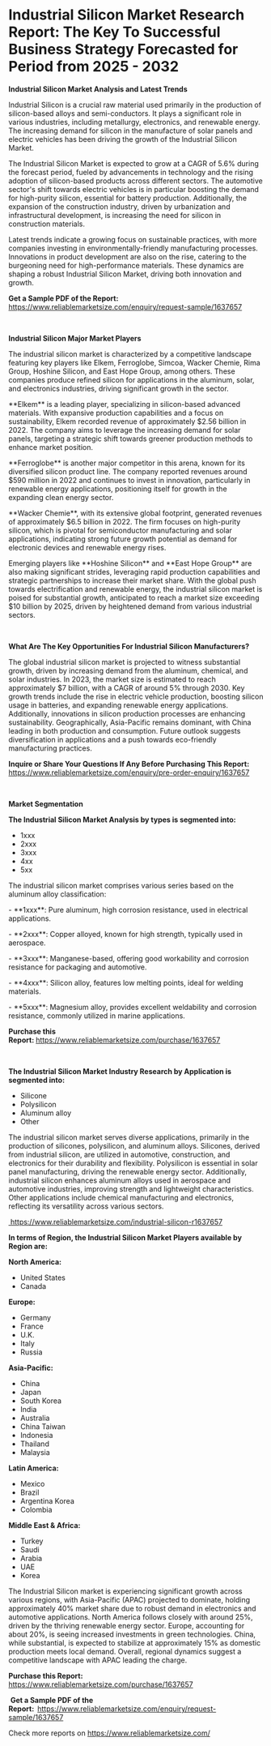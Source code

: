 <p><h1>Industrial Silicon Market Research Report: The Key To Successful Business Strategy Forecasted for Period from 2025 - 2032</h1></p><p><strong>Industrial Silicon Market Analysis and Latest Trends</strong></p>
<p><p>Industrial Silicon is a crucial raw material used primarily in the production of silicon-based alloys and semi-conductors. It plays a significant role in various industries, including metallurgy, electronics, and renewable energy. The increasing demand for silicon in the manufacture of solar panels and electric vehicles has been driving the growth of the Industrial Silicon Market.</p><p>The Industrial Silicon Market is expected to grow at a CAGR of 5.6% during the forecast period, fueled by advancements in technology and the rising adoption of silicon-based products across different sectors. The automotive sector's shift towards electric vehicles is in particular boosting the demand for high-purity silicon, essential for battery production. Additionally, the expansion of the construction industry, driven by urbanization and infrastructural development, is increasing the need for silicon in construction materials.</p><p>Latest trends indicate a growing focus on sustainable practices, with more companies investing in environmentally-friendly manufacturing processes. Innovations in product development are also on the rise, catering to the burgeoning need for high-performance materials. These dynamics are shaping a robust Industrial Silicon Market, driving both innovation and growth.</p></p>
<p><strong>Get a Sample PDF of the Report:&nbsp;</strong> <a href="https://www.reliablemarketsize.com/enquiry/request-sample/1637657?utm_campaign=3175&utm_medium=2&utm_source=Github&utm_content=ia&utm_term=07032025&utm_id=industrial-silicon">https://www.reliablemarketsize.com/enquiry/request-sample/1637657</a></p>
<p>&nbsp;</p>
<p><strong>Industrial Silicon Major Market Players</strong></p>
<p><p>The industrial silicon market is characterized by a competitive landscape featuring key players like Elkem, Ferroglobe, Simcoa, Wacker Chemie, Rima Group, Hoshine Silicon, and East Hope Group, among others. These companies produce refined silicon for applications in the aluminum, solar, and electronics industries, driving significant growth in the sector.</p><p>**Elkem** is a leading player, specializing in silicon-based advanced materials. With expansive production capabilities and a focus on sustainability, Elkem recorded revenue of approximately $2.56 billion in 2022. The company aims to leverage the increasing demand for solar panels, targeting a strategic shift towards greener production methods to enhance market position.</p><p>**Ferroglobe** is another major competitor in this arena, known for its diversified silicon product line. The company reported revenues around $590 million in 2022 and continues to invest in innovation, particularly in renewable energy applications, positioning itself for growth in the expanding clean energy sector.</p><p>**Wacker Chemie**, with its extensive global footprint, generated revenues of approximately $6.5 billion in 2022. The firm focuses on high-purity silicon, which is pivotal for semiconductor manufacturing and solar applications, indicating strong future growth potential as demand for electronic devices and renewable energy rises.</p><p>Emerging players like **Hoshine Silicon** and **East Hope Group** are also making significant strides, leveraging rapid production capabilities and strategic partnerships to increase their market share. With the global push towards electrification and renewable energy, the industrial silicon market is poised for substantial growth, anticipated to reach a market size exceeding $10 billion by 2025, driven by heightened demand from various industrial sectors.</p></p>
<p>&nbsp;</p>
<p><strong>What Are The Key Opportunities For Industrial Silicon Manufacturers?</strong></p>
<p><p>The global industrial silicon market is projected to witness substantial growth, driven by increasing demand from the aluminum, chemical, and solar industries. In 2023, the market size is estimated to reach approximately $7 billion, with a CAGR of around 5% through 2030. Key growth trends include the rise in electric vehicle production, boosting silicon usage in batteries, and expanding renewable energy applications. Additionally, innovations in silicon production processes are enhancing sustainability. Geographically, Asia-Pacific remains dominant, with China leading in both production and consumption. Future outlook suggests diversification in applications and a push towards eco-friendly manufacturing practices.</p></p>
<p><strong>Inquire or Share Your Questions If Any Before Purchasing This Report:</strong> <a href="https://www.reliablemarketsize.com/enquiry/pre-order-enquiry/1637657?utm_campaign=3175&utm_medium=2&utm_source=Github&utm_content=ia&utm_term=07032025&utm_id=industrial-silicon">https://www.reliablemarketsize.com/enquiry/pre-order-enquiry/1637657</a></p>
<p>&nbsp;</p>
<p><strong>Market Segmentation</strong></p>
<p><strong>The Industrial Silicon Market Analysis by types is segmented into:</strong></p>
<p><ul><li>1xxx</li><li>2xxx</li><li>3xxx</li><li>4xx</li><li>5xx</li></ul></p>
<p><p>The industrial silicon market comprises various series based on the aluminum alloy classification: </p><p>- **1xxx**: Pure aluminum, high corrosion resistance, used in electrical applications. </p><p>- **2xxx**: Copper alloyed, known for high strength, typically used in aerospace. </p><p>- **3xxx**: Manganese-based, offering good workability and corrosion resistance for packaging and automotive. </p><p>- **4xxx**: Silicon alloy, features low melting points, ideal for welding materials. </p><p>- **5xxx**: Magnesium alloy, provides excellent weldability and corrosion resistance, commonly utilized in marine applications.</p></p>
<p><strong>Purchase this Report:&nbsp;</strong><a href="https://www.reliablemarketsize.com/purchase/1637657?utm_campaign=3175&utm_medium=2&utm_source=Github&utm_content=ia&utm_term=07032025&utm_id=industrial-silicon">https://www.reliablemarketsize.com/purchase/1637657</a></p>
<p>&nbsp;</p>
<p><strong>The Industrial Silicon Market Industry Research by Application is segmented into:</strong></p>
<p><ul><li>Silicone</li><li>Polysilicon</li><li>Aluminum alloy</li><li>Other</li></ul></p>
<p><p>The industrial silicon market serves diverse applications, primarily in the production of silicones, polysilicon, and aluminum alloys. Silicones, derived from industrial silicon, are utilized in automotive, construction, and electronics for their durability and flexibility. Polysilicon is essential in solar panel manufacturing, driving the renewable energy sector. Additionally, industrial silicon enhances aluminum alloys used in aerospace and automotive industries, improving strength and lightweight characteristics. Other applications include chemical manufacturing and electronics, reflecting its versatility across various sectors.</p></p>
<p><a href="https://www.reliablemarketsize.com/industrial-silicon-r1637657?utm_campaign=3175&utm_medium=2&utm_source=Github&utm_content=ia&utm_term=07032025&utm_id=industrial-silicon">&nbsp;https://www.reliablemarketsize.com/industrial-silicon-r1637657</a></p>
<p><strong>In terms of Region, the Industrial Silicon Market Players available by Region are:</strong></p>
<p>
    <p> <strong> North America: </strong>
        <ul>
            <li>United States</li>
            <li>Canada</li>
        </ul>
        </p> 
    <p> <strong> Europe: </strong>
        <ul>
            <li>Germany</li>
            <li>France</li>
            <li>U.K.</li>
            <li>Italy</li>
            <li>Russia</li>
        </ul>
        </p> 
    <p> <strong> Asia-Pacific: </strong>
        <ul>
            <li>China</li>
            <li>Japan</li>
            <li>South Korea</li>
            <li>India</li>
            <li>Australia</li>
            <li>China Taiwan</li>
            <li>Indonesia</li>
            <li>Thailand</li>
            <li>Malaysia</li>
        </ul>
        </p> 
    <p> <strong> Latin America: </strong>
        <ul>
            <li>Mexico</li>
            <li>Brazil</li>
            <li>Argentina Korea</li>
            <li>Colombia</li>
        </ul>
        </p> 
    <p> <strong> Middle East & Africa: </strong>
        <ul>
            <li>Turkey</li>
            <li>Saudi</li>
            <li>Arabia</li>
            <li>UAE</li>
            <li>Korea</li>
        </ul>
    </p>
    </p>
<p><p>The Industrial Silicon market is experiencing significant growth across various regions, with Asia-Pacific (APAC) projected to dominate, holding approximately 40% market share due to robust demand in electronics and automotive applications. North America follows closely with around 25%, driven by the thriving renewable energy sector. Europe, accounting for about 20%, is seeing increased investments in green technologies. China, while substantial, is expected to stabilize at approximately 15% as domestic production meets local demand. Overall, regional dynamics suggest a competitive landscape with APAC leading the charge.</p></p>
<p><strong>Purchase this Report: </strong><a href="https://www.reliablemarketsize.com/purchase/1637657?utm_campaign=3175&utm_medium=2&utm_source=Github&utm_content=ia&utm_term=07032025&utm_id=industrial-silicon">https://www.reliablemarketsize.com/purchase/1637657</a></p>
<p>&nbsp;<strong>Get a Sample PDF of the Report:&nbsp;&nbsp;</strong><a href="https://www.reliablemarketsize.com/enquiry/request-sample/1637657?utm_campaign=3175&utm_medium=2&utm_source=Github&utm_content=ia&utm_term=07032025&utm_id=industrial-silicon">https://www.reliablemarketsize.com/enquiry/request-sample/1637657</a></p>
<p><strong></strong></p>
<p>Check more reports on <a href="https://www.reliablemarketsize.com/?utm_campaign=3175&utm_medium=2&utm_source=Github&utm_content=ia&utm_term=07032025&utm_id=industrial-silicon">https://www.reliablemarketsize.com/</a></p>